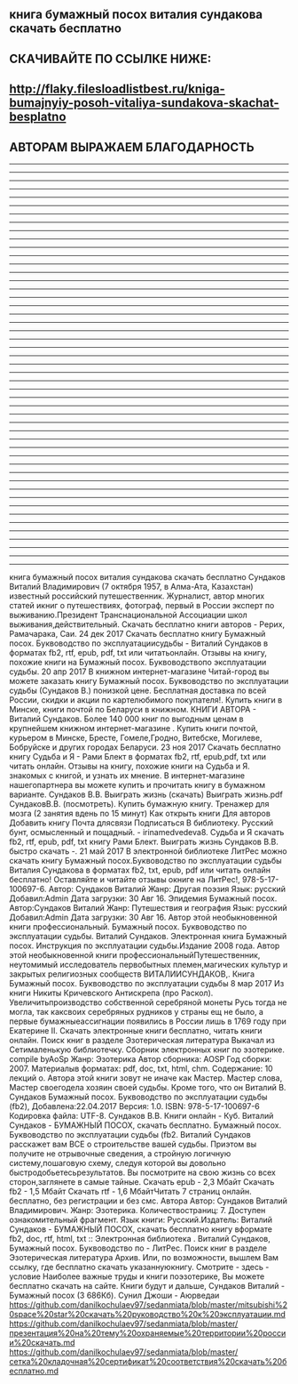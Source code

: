 книга бумажный посох виталия сундакова скачать бесплатно
--------------------------------------------------
СКАЧИВАЙТЕ ПО ССЫЛКЕ НИЖЕ:
--------------------------------------------------
http://flaky.filesloadlistbest.ru/kniga-bumajnyiy-posoh-vitaliya-sundakova-skachat-besplatno
--------------------------------------------------
АВТОРАМ ВЫРАЖАЕМ БЛАГОДАРНОСТЬ
--------------------------------------------------
--------------------------------------------------
--------------------------------------------------
--------------------------------------------------
--------------------------------------------------
--------------------------------------------------
--------------------------------------------------
--------------------------------------------------
--------------------------------------------------
--------------------------------------------------
--------------------------------------------------
--------------------------------------------------
--------------------------------------------------
--------------------------------------------------
--------------------------------------------------
--------------------------------------------------
--------------------------------------------------
--------------------------------------------------
--------------------------------------------------
--------------------------------------------------
--------------------------------------------------
--------------------------------------------------
--------------------------------------------------
--------------------------------------------------
--------------------------------------------------
--------------------------------------------------
--------------------------------------------------
--------------------------------------------------
--------------------------------------------------
--------------------------------------------------
--------------------------------------------------
--------------------------------------------------
--------------------------------------------------
--------------------------------------------------
--------------------------------------------------
--------------------------------------------------
--------------------------------------------------
--------------------------------------------------
--------------------------------------------------
--------------------------------------------------
--------------------------------------------------
--------------------------------------------------
--------------------------------------------------
--------------------------------------------------
--------------------------------------------------
--------------------------------------------------
--------------------------------------------------
--------------------------------------------------
--------------------------------------------------
--------------------------------------------------
книга бумажный посох виталия сундакова скачать бесплатно Сундаков Виталий Владимирович (7 октября 1957, в Алма-Ата, Казахстан) известный российский путешественник. Журналист, автор многих статей икниг о путешествиях, фотограф, первый в России эксперт по выживанию.Президент Транснациональной Ассоциации школ выживания,действительный. Cкачать бесплатно книги авторов - Рерих, Рамачарака, Саи. 24 дек 2017  Скачать бесплатно книгу Бумажный посох. Буквоводство по эксплуатациисудьбы - Виталий Сундаков в форматах fb2, rtf, epub, pdf, txt или читатьонлайн. Отзывы на книгу, похожие книги на Бумажный посох. Буквоводствопо эксплуатации судьбы. 20 апр 2017  В книжном интернет-магазине Читай-город вы можете заказать книгу Бумажный посох. Буквоводство по эксплуатации судьбы (Сундаков В.) понизкой цене. Бесплатная доставка по всей России, скидки и акции по картелюбимого покупателя!. Купить книги в Минске, книги почтой по Беларуси в книжном. КНИГИ АВТОРА   - Виталий Сундаков. Более 140 000 книг по выгодным ценам в крупнейшем книжном интернет-магазине . Купить книги почтой, курьером в Минске, Бресте, Гомеле,Гродно, Витебске, Могилеве, Бобруйске и других городах Беларуси. 23 ноя 2017  Скачать бесплатно книгу Судьба и Я - Рами Блект в форматах fb2, rtf, epub,pdf, txt или читать онлайн. Отзывы на книгу, похожие книги на Судьба и Я. знакомых с книгой, и узнать их мнение. В интернет-магазине нашегопартнера вы можете купить и прочитать книгу в бумажном варианте. Сундаков В.В.  Выиграть жизнь (скачать)  Выиграть жизнь.pdf  СундаковВ.В. (посмотреть). Купить бумажную книгу. Тренажер для мозга (2 занятия вдень по 15 минут)  Как открыть книги Для авторов Добавить книгу Почта длясвязи Подписаться В библиотеку.
Русский бунт, осмысленный и пощадный. - irinamedvedeva8. Судьба и Я скачать fb2, rtf, epub, pdf, txt книгу Рами Блект. Выиграть жизнь  Сундаков В.В.  быстро скачать -. 21 май 2017  В электронной библиотеке ЛитРес можно скачать книгу Бумажный посох.Буквоводство по эксплуатации судьбы Виталия Сундакова в форматах fb2, txt, epub, pdf или читать онлайн бесплатно! Оставляйте и читайте отзывы окниге на ЛитРес!, 978-5-17-100697-6. Автор: Сундаков Виталий Жанр: Другая поэзия Язык: русский Добавил:Admin Дата загрузки: 30 Авг 16. Эпидемия Бумажный посох. Автор:Сундаков Виталий Жанр: Путешествия и география Язык: русский Добавил:Admin Дата загрузки: 30 Авг 16. Автор этой необыкновенной книги профессиональный. Бумажный посох. Буквоводство по эксплуатации судьбы. Виталий Сундаков. Электронная книга Бумажный посох. Инструкция по эксплуатации судьбы.Издание 2008 года. Автор этой необыкновенной книги  профессиональныйПутешественник, неутомимый исследователь первобытных племен,магических культур и закрытых религиозных сообществ ВИТАЛИИСУНДАКОВ,. Книга Бумажный посох. Буквоводство по эксплуатации судьбы
8 мар 2017  Из книги Никиты Кричевского Антискрепа (про Раскол).  Увеличитьпроизводство собственной серебряной монеты Русь тогда не могла, так каксвоих серебряных рудников у страны ещ не было, а первые бумажныеассигнации появились в России лишь в 1769 году при Екатерине II. Скачать электронные книги бесплатно, читать книги онлайн. Поиск книг в разделе Эзотерическая литература Выкачал из Сетималенькую библиотечку. Сборник электронных книг по эзотерике. compile byAoSp Жанр: Эзотерика Автор сборника: AOSP Год сборки: 2007. Материалыв форматах: pdf, doc, txt, html, chm. Содержание: 10 лекций о. Автора этой книги зовут не иначе как Мастер. Мастер слова, Мастер своегодела хозяин своей судьбы. Кроме того, что он  Виталий В. Сундаков Бумажный посох. Буквоводство по эксплуатации судьбы (fb2), Добавлена:22.04.2017 Версия: 1.0. ISBN: 978-5-17-100697-6 Кодировка файла: UTF-8. Сундаков В.В. Книги онлайн - Куб. Виталий Сундаков - БУМАЖНЫЙ ПОСОХ, скачать бесплатно. Бумажный посох. Буквоводство по эксплуатации судьбы (fb2. Виталий Сундаков расскажет вам ВСЕ о строительстве вашей судьбы. Приэтом вы получите не отрывочные сведения, а стройную логичную систему,пошаговую схему, следуя которой вы довольно быстродобьетесьрезультатов. Вы посмотрите на свою жизнь со всех сторон,заглянете в самые тайные. Cкачать epub - 2,3 Мбайт Cкачать fb2 - 1,5 Мбайт Cкачать rtf - 1,6 МбайтЧитать 7 страниц онлайн. бесплатно, без регистрации и без смс. Автора Автор: Сундаков Виталий Владимирович. Жанр: Эзотерика. Количествостраниц: 7. Доступен ознакомительный фрагмент. Язык книги: Русский.Издатель:
Виталий Сундаков - БУМАЖНЫЙ ПОСОХ, скачать бесплатно книгу вформате fb2, doc, rtf, html, txt :: Электронная библиотека . Виталий Сундаков, Бумажный посох. Буквоводство по  - ЛитРес. Поиск книг в разделе Эзотерическая литература Архив. Или, по возможности, вышлем Вам ссылку, где бесплатно скачать указаннуюкнигу. Смотрите - здесь - условие  Наиболее важные труды и книги поэзотерике, Вы можете бесплатно скачать на сайте. Книги будут и дальше, Сундаков Виталий - Бумажный посох (3 686Кб). Сунил Джоши - Аюрведаи
https://github.com/danilkochulaev97/sedanmiata/blob/master/mitsubishi%20space%20star%20скачать%20руководство%20к%20эксплуатации.md
https://github.com/danilkochulaev97/sedanmiata/blob/master/презентация%20на%20тему%20охраняемые%20территории%20россии%20скачать.md
https://github.com/danilkochulaev97/sedanmiata/blob/master/сетка%20кладочная%20сертификат%20соответствия%20скачать%20бесплатно.md